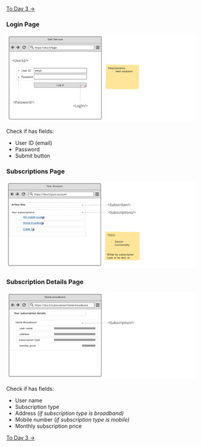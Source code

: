 [To Day 3 →](/documentation/tech-diary/Day-03.md)

### Login Page
![](assets/log-in-page.png)

Check if has fields:
- User ID (email)
- Password
- Submit button

### Subscriptions Page
![](assets/subscriptions-page.png)

### Subscription Details Page
![](assets/subscription-details-page.png)

Check if has fields: 
- User name
- Subscription type
- Address (*if subscription type is broadband)*
- Mobile number (*if subscription type is mobile)*
- Monthly subscription price

[To Day 3 →](/documentation/tech-diary/Day-03.md)
